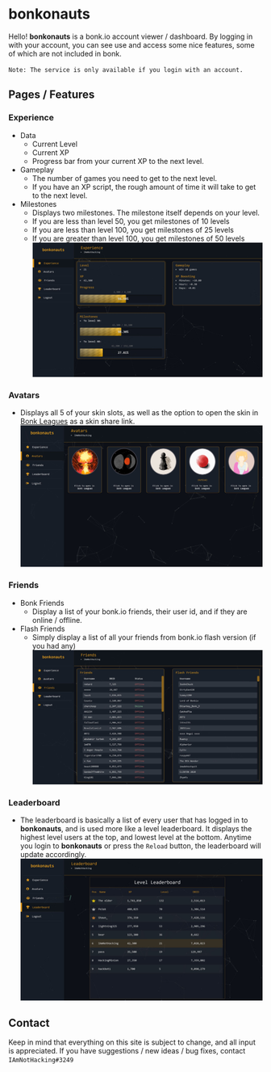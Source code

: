 # bonkonauts

Hello! **bonkonauts** is a bonk.io account viewer / dashboard. By logging in with your account, you can see use and access some nice features, some of which are not included in bonk. 

`Note: The service is only available if you login with an account.`

## Pages / Features

### Experience
  - Data
    - Current Level
	- Current XP
	- Progress bar from your current XP to the next level.
  - Gameplay
    - The number of games you need to get to the next level.
	- If you have an XP script, the rough amount of time it will take to get to the next level.
  - Milestones
    - Displays two milestones. The milestone itself depends on your level.
	- If you are less than level 50, you get milestones of 10 levels
	- If you are less than level 100, you get milestones of 25 levels
	- If you are greater than level 100, you get milestones of 50 levels
![Experience](./screenshots/experience.jpg)

### Avatars
  - Displays all 5 of your skin slots, as well as the option to open the skin in [Bonk Leagues](https://bonkleagues.io/) as a skin share link.
![Avatars](./screenshots/avatars.JPG)

### Friends
  - Bonk Friends
    - Display a list of your bonk.io friends, their user id, and if they are online / offline.
  - Flash Friends
    - Simply display a list of all your friends from bonk.io flash version (if you had any)
![Friends](./screenshots/friends.JPG)

### Leaderboard
  - The leaderboard is basically a list of every user that has logged in to **bonkonauts**, and is used more like a level leaderboard. It displays the highest level users at the top, and lowest level at the bottom. Anytime you login to **bonkonauts** or press the `Reload` button, the leaderboard will update accordingly.
![Leaderboard](./screenshots/leaderboard.JPG)

## Contact
Keep in mind that everything on this site is subject to change, and all input is appreciated. If you have suggestions / new ideas / bug fixes, contact `IAmNotHacking#3249`

